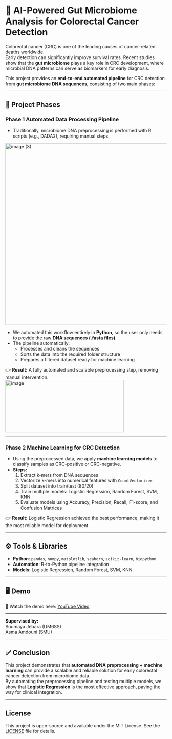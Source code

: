 # 🧬 AI-Powered Gut Microbiome Analysis for Colorectal Cancer Detection  

Colorectal cancer (CRC) is one of the leading causes of cancer-related deaths worldwide.  
Early detection can significantly improve survival rates. Recent studies show that the **gut microbiome** plays a key role in CRC development, where microbial DNA patterns can serve as biomarkers for early diagnosis.  

This project provides an **end-to-end automated pipeline** for CRC detection from **gut microbiome DNA sequences**, consisting of two main phases:  

---

## 🔄 Project Phases  

### **Phase 1 Automated Data Processing Pipeline**  
- Traditionally, microbiome DNA preprocessing is performed with R scripts (e.g., DADA2), requiring manual steps.
 <img width="657" height="567" alt="image (3)" src="https://github.com/user-attachments/assets/6280be42-7003-435c-9816-3c56608f3ab4" />

- We automated this workflow entirely in **Python**, so the user only needs to provide the raw **DNA sequences (.fasta files)**.  
- The pipeline automatically:  
  - Processes and cleans the sequences  
  - Sorts the data into the required folder structure  
  - Prepares a filtered dataset ready for machine learning  

👉 **Result:** A fully automated and scalable preprocessing step, removing manual intervention.  
<img width="370" height="163" alt="image" src="https://github.com/user-attachments/assets/f1fe3715-8930-4882-a697-17e8a0963f03" />


---

### **Phase 2 Machine Learning for CRC Detection**  
- Using the preprocessed data, we apply **machine learning models** to classify samples as CRC-positive or CRC-negative.  
- **Steps:**  
  1. Extract k-mers from DNA sequences  
  2. Vectorize k-mers into numerical features with `CountVectorizer`  
  3. Split dataset into train/test (80/20)  
  4. Train multiple models: Logistic Regression, Random Forest, SVM, KNN  
  5. Evaluate models using Accuracy, Precision, Recall, F1-score, and Confusion Matrices  

👉 **Result:** Logistic Regression achieved the best performance, making it the most reliable model for deployment.  

---

## ⚙️ Tools & Libraries  

- **Python**: `pandas`, `numpy`, `matplotlib`, `seaborn`, `scikit-learn`, `biopython`  
- **Automation**: R-to-Python pipeline integration  
- **Models**: Logistic Regression, Random Forest, SVM, KNN  

---

## 🖥️ Demo  

🎥 Watch the demo here: [YouTube Video](https://youtu.be/XXVqxhAETTk)  

---

**Supervised by:**  
Soumaya Jebara (UM6SS)  
Asma Amdouni (SMU)  

---

## ✅ Conclusion  

This project demonstrates that **automated DNA preprocessing + machine learning** can provide a scalable and reliable solution for early colorectal cancer detection from microbiome data.  
By automating the preprocessing pipeline and testing multiple models, we show that **Logistic Regression** is the most effective approach, paving the way for clinical integration.  

---

## License

This project is open-source and available under the MIT License. See the [LICENSE](LICENSE) file for details.
